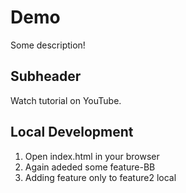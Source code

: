 # Demo

Some description!

## Subheader

Watch tutorial on YouTube.

## Local Development

1. Open index.html in your browser
2. Again adeded some feature-BB
3. Adding feature only to feature2 local